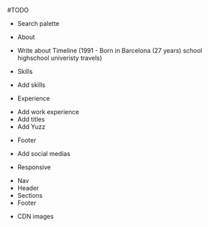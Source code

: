 #TODO

- Search palette

- About
* Write about Timeline (1991 - Born in Barcelona (27 years) school highschool univeristy travels)

- Skills
* Add skills

- Experience
* Add work experience
* Add titles
* Add Yuzz

- Footer
* Add social medias

- Responsive 
* Nav
* Header
* Sections
* Footer

- CDN images